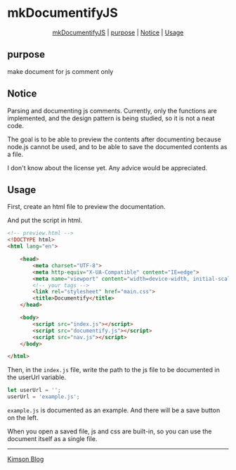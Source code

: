 # mkDocumentifyJS

<div style="text-align: center;">

[mkDocumentifyJS](#mkdocumentifyjs) | [purpose](#purpose) | [Notice](#notice) | [Usage](#usage)

</div>


## purpose

make document for js comment only

## Notice

Parsing and documenting js comments. Currently, only the functions are implemented, and the design pattern is being studied, so it is not a neat code.

The goal is to be able to preview the contents after documenting because node.js cannot be used, and to be able to save the documented contents as a file.

I don't know about the license yet. Any advice would be appreciated.

## Usage

First, create an html file to preview the documentation.

And put the script in html.

```html
<!-- preview.html -->
<!DOCTYPE html>
<html lang="en">

    <head>
        <meta charset="UTF-8">
        <meta http-equiv="X-UA-Compatible" content="IE=edge">
        <meta name="viewport" content="width=device-width, initial-scale=1.0">
        <!-- your tags -->
        <link rel="stylesheet" href="main.css">
        <title>Documentify</title>
    </head>

    <body>
        <script src="index.js"></script>
        <script src="documentify.js"></script>
        <script src="nav.js"></script>
    </body>

</html>
```

Then, in the `index.js` file, write the path to the js file to be documented in the userUrl variable.

```javascript
let userUrl = '';
userUrl = 'example.js';
```

`example.js` is documented as an example. And there will be a save button on the left.

When you open a saved file, js and css are built-in, so you can use the document itself as a single file.

-----

[Kimson Blog](https://kkn1125.github.io/ 'Blog')